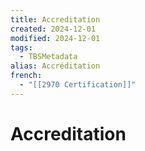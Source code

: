 ```yaml
---
title: Accreditation
created: 2024-12-01
modified: 2024-12-01
tags:
  - TBSMetadata
alias: Accréditation
french:
  - "[[2970 Certification]]"
---
```

# Accreditation
